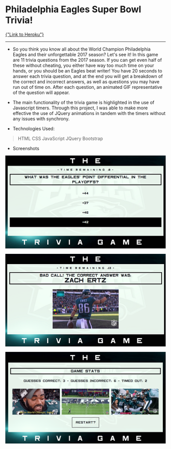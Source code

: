 # Philadelphia Eagles Super Bowl Trivia!

[{"Link to Heroku"}](http://url/a.png)

---

* So you think you know all about the World Champion Philadelphia Eagles and their unforgettable 2017 season? Let's see it! In this game are 11 trivia questions from the 2017 season. If you can get even half of these without cheating, you either have way too much time on your hands, or you should be an Eagles beat writer! You have 20 seconds to answer each trivia question, and at the end you will get a breakdown of the correct and incorrect answers, as well as questions you may have run out of time on. After each question, an animated GIF representative of the question will appear.

* The main functionality of the trivia game is highlighted in the use of Javascript timers. Through this project, I was able to make more effective the use of JQuery animations in tandem with the timers without any issues with synchrony.

* Technologies Used:

> HTML
> CSS
> JavaScript
> JQuery
> Bootstrap

* Screenshots

![{Alt}](assets/images/screenshot1.png)

![{Alt}](assets/images/screenshot2.png)

![{Alt}](assets/images/screenshot3.png)